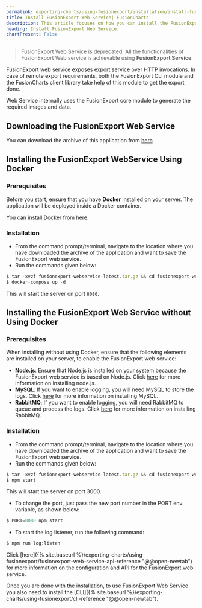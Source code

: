 ```yaml
---
permalink: exporting-charts/using-fusionexport/installation/install-fusionexport-web-service.html
title: Install FusionExport Web Service| FusionCharts
description: This article focuses on how you can install the FusionExport web service with and without using Docker.
heading: Install FusionExport Web Service
chartPresent: False
---
```


> FusionExport Web Service is deprecated. All the functionalities of FusionExport Web service is achievable using **FusionExport Service**.

FusionExport web service exposes export service over HTTP invocations. In case of remote export requirements, both the FusionExport CLI module and the FusionCharts client library take help of this module to get the export done.

Web Service internally uses the FusionExport core module to generate the required images and data.

## Downloading the FusionExport Web Service

<p>You can download the archive of this application from <a class="downloadLinks" target="_blank" href="https://fusionexport.fusioncharts.com/download/fusionexport/fusionexport-webservice-latest.tar.gz" download="">here</a>.</p>

## Installing the FusionExport WebService Using Docker

### Prerequisites

Before you start, ensure that you have __Docker__ installed on your server. The application will be deployed inside a Docker container.

You can install Docker from [here](https://www.docker.com/).

### Installation

* From the command prompt/terminal, navigate to the location where you have downloaded the archive of the application and want to save the FusionExport web service.
* Run the commands given below:

```javascript
$ tar -xvzf fusionexport-webservice-latest.tar.gz && cd fusionexport-webservice-latest
$ docker-compose up -d
```

This will start the server on port `8080`.

## Installing the FusionExport Web Service without Using Docker

### Prerequisites

When installing without using Docker, ensure that the following elements are installed on your server, to enable the FusionExport web service:

* __Node.js__: Ensure that Node.js is installed on your system because the FusionExport web service is based on Node.js. Click [here](https://www.nodejs.org/) for more information on installing node.js.
* __MySQL__: If you want to enable logging, you will need MySQL to store the logs. Click [here](https://www.mysql.com/) for more information on installing MySQL.
* __RabbitMQ__: If you want to enable logging, you will need RabbitMQ to queue and process the logs. Click [here](https://www.rabbitmq.com/) for more information on installing RabbitMQ.

### Installation

* From the command prompt/terminal, navigate to the location where you have downloaded the archive of the application and want to save the FusionExport web service.
* Run the commands given below:

```javascript
$ tar -xvzf fusionexport-webservice-latest.tar.gz && cd fusionexport-webservice-latest && npm install
$ npm start
```

This will start the server on port 3000.

* To change the port, just pass the new port number in the PORT env variable, as shown below:
```javascript
$ PORT=8080 npm start
```

* To start the log listener, run the following command:
```javascript
$ npm run log:listen
```

Click [here]({% site.baseurl %}/exporting-charts/using-fusionexport/fusionexport-web-service-api-reference "@@open-newtab") for more information on the configuration and API for the FusionExport web service.

Once you are done with the installation, to use FusionExport Web Service you also need to install the [CLI]({% site.baseurl %}/exporting-charts/using-fusionexport/cli-reference "@@open-newtab").